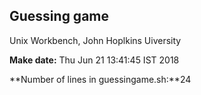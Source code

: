 ## Guessing game
Unix Workbench, John Hoplkins Uiversity

**Make date:** Thu Jun 21 13:41:45 IST 2018

**Number of lines in guessingame.sh:**24
